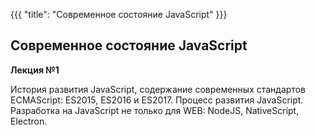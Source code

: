 {{{
	"title": "Современное состояние JavaScript"
}}}

## Современное состояние JavaScript
__Лекция №1__

История развития JavaScript, содержание современных стандартов ECMAScript: ES2015, ES2016 и ES2017. Процесс развития JavaScript. Разработка на JavaScript не только для WEB: NodeJS, NativeScript, Electron.
